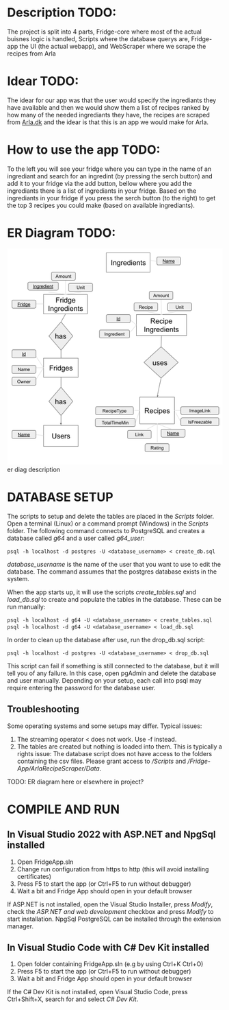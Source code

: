# Description TODO:
The project is split into 4 parts, Fridge-core where most of the actual buisnes logic is handled, Scripts where the database querys are, Fridge-app the UI (the actual webapp), and WebScraper where we scrape the recipes from Arla 

# Idear TODO:
The idear for our app was that the user would specify the ingrediants they have available and then we would show them a list of recipes ranked by how many of the needed ingrediants they have, the recipes are scraped from [Arla.dk](https://www.arla.dk/opskrifter/) and the idear is that this is an app we would make for Arla.

# How to use the app TODO:
To the left you will see your fridge where you can type in the name of an ingrediant and search for an ingredint (by pressing the serch button) and add it to your fridge via the add button, bellow where you add the ingrediants there is a list of ingrediants in your fridge.
Based on the ingrediants in your fridge if you press the serch button (to the right) to get the top 3 recipes you could make (based on available ingrediants).

# ER Diagram TODO:
![.ERDiagram.png](https://github.com/Aether6969/Fridge-App/blob/master/ERDiagram.png)
er diag description

# DATABASE SETUP
The scripts to setup and delete the tables are placed in the _Scripts_ folder. Open a terminal (Linux) or a command prompt (Windows) in the _Scripts_ folder. The following command connects to PostgreSQL and creates a database called _g64_ and a user called _g64_user_:

    psql -h localhost -d postgres -U <database_username> < create_db.sql 

_database_username_ is the name of the user that you want to use to edit the database. The command assumes that the postgres database exists in the system.

When the app starts up, it will use the scripts _create_tables.sql_ and _load_db.sql_ to create and populate the tables in the database. These can be run manually:

    psql -h localhost -d g64 -U <database_username> < create_tables.sql 
    psql -h localhost -d g64 -U <database_username> < load_db.sql 

In order to clean up the database after use, run the drop_db.sql script:

    psql -h localhost -d postgres -U <database_username> < drop_db.sql 

This script can fail if something is still connected to the database, but it will tell you of any failure. In this case, open pgAdmin and delete the database and user manually.
Depending on your setup, each call into psql may require entering the password for the database user.

## Troubleshooting
Some operating systems and some setups may differ. Typical issues:

1) The streaming operator < does not work. Use -f instead.
2) The tables are created but nothing is loaded into them. This is typically a rights issue: The database script does not have access to the folders containing the csv files. Please grant access to _/Scripts_ and _/Fridge-App/ArlaRecipeScraper/Data_.

TODO: ER diagram here or elsewhere in project?

# COMPILE AND RUN

## In Visual Studio 2022 with ASP.NET and NpgSql installed

1) Open FridgeApp.sln
2) Change run configuration from https to http (this will avoid installing certificates)
3) Press F5 to start the app (or Ctrl+F5 to run without debugger)
4) Wait a bit and Fridge App should open in your default browser

If ASP.NET is not installed, open the Visual Studio Installer, press _Modify_, check the _ASP.NET and web development_ checkbox and press _Modify_ to start installation.
NpgSql PostgreSQL can be installed through the extension manager.

## In Visual Studio Code with C# Dev Kit installed

1) Open folder containing FridgeApp.sln (e.g by using Ctrl+K Ctrl+O)
2) Press F5 to start the app (or Ctrl+F5 to run without debugger)
3) Wait a bit and Fridge App should open in your default browser

If the C# Dev Kit is not installed, open Visual Studio Code, press Ctrl+Shift+X, search for and select _C# Dev Kit_.
